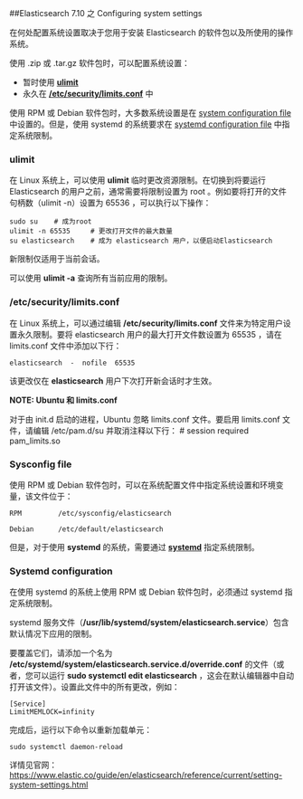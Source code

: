 ##Elasticsearch 7.10 之 Configuring system settings

在何处配置系统设置取决于您用于安装 Elasticsearch 的软件包以及所使用的操作系统。

使用 .zip 或 .tar.gz 软件包时，可以配置系统设置：

* 暂时使用 **[ulimit](https://www.elastic.co/guide/en/elasticsearch/reference/current/setting-system-settings.html#ulimit)**
* 永久在 **[/etc/security/limits.conf](https://www.elastic.co/guide/en/elasticsearch/reference/current/setting-system-settings.html#limits.conf)** 中

使用 RPM 或 Debian 软件包时，大多数系统设置是在 [system configuration file](https://www.elastic.co/guide/en/elasticsearch/reference/current/setting-system-settings.html#sysconfig) 中设置的。但是，使用 systemd 的系统要求在 [systemd configuration file](https://www.elastic.co/guide/en/elasticsearch/reference/current/setting-system-settings.html#systemd) 中指定系统限制。

### ulimit

在 Linux 系统上，可以使用 **ulimit** 临时更改资源限制。在切换到将要运行 Elasticsearch 的用户之前，通常需要将限制设置为 root 。例如要将打开的文件句柄数（ulimit -n）设置为 65536 ，可以执行以下操作：

	sudo su    # 成为root
	ulimit -n 65535     # 更改打开文件的最大数量
	su elasticsearch    # 成为 elasticsearch 用户，以便启动Elasticsearch

新限制仅适用于当前会话。

可以使用 **ulimit -a** 查询所有当前应用的限制。

### /etc/security/limits.conf

在 Linux 系统上，可以通过编辑 **/etc/security/limits.conf** 文件来为特定用户设置永久限制。要将 elasticsearch 用户的最大打开文件数设置为 65535 ，请在 limits.conf 文件中添加以下行：

	elasticsearch  -  nofile  65535
该更改仅在 **elasticsearch** 用户下次打开新会话时才生效。

**NOTE: Ubuntu 和 limits.conf**

对于由 init.d 启动的进程，Ubuntu 忽略 limits.conf 文件。要启用 limits.conf 文件，请编辑 /etc/pam.d/su 并取消注释以下行：
	# session    required   pam_limits.so

### Sysconfig file

使用 RPM 或 Debian 软件包时，可以在系统配置文件中指定系统设置和环境变量，该文件位于：

	RPM			/etc/sysconfig/elasticsearch
	
	Debian		/etc/default/elasticsearch

但是，对于使用 **systemd** 的系统，需要通过 **[systemd](https://www.elastic.co/guide/en/elasticsearch/reference/current/setting-system-settings.html#systemd)** 指定系统限制。

### Systemd configuration

在使用 systemd 的系统上使用 RPM 或 Debian 软件包时，必须通过 systemd 指定系统限制。

systemd 服务文件（**/usr/lib/systemd/system/elasticsearch.service**）包含默认情况下应用的限制。

要覆盖它们，请添加一个名为 **/etc/systemd/system/elasticsearch.service.d/override.conf** 的文件（或者，您可以运行 **sudo systemctl edit elasticsearch** ，这会在默认编辑器中自动打开该文件）。设置此文件中的所有更改，例如：

	[Service]
	LimitMEMLOCK=infinity
完成后，运行以下命令以重新加载单元：

	sudo systemctl daemon-reload



详情见官网：https://www.elastic.co/guide/en/elasticsearch/reference/current/setting-system-settings.html
